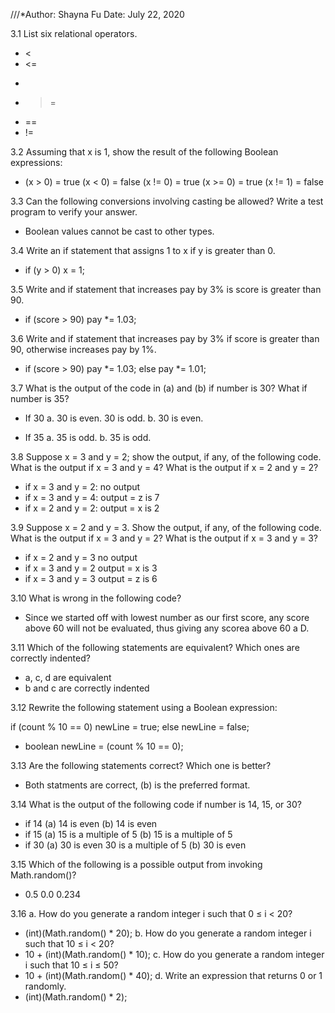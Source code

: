 ///*Author: Shayna Fu
Date: July 22, 2020

3.1
List six relational operators.

- <
- <=
- >
- >=
- ==
- !=

3.2
Assuming that x is 1, show the result of the following Boolean expressions:

- (x > 0) = true
  (x < 0) = false
  (x != 0) = true
  (x >= 0) = true
  (x != 1) = false

3.3
Can the following conversions involving casting be allowed? Write a test
program to verify your answer.

- Boolean values cannot be cast to other types.

3.4
Write an if statement that assigns 1 to x if y is greater than 0.

- if (y > 0)
    x = 1;

3.5
Write and if statement that increases pay by 3% is score is greater than 90.

- if (score > 90)
    pay *= 1.03;

3.6
Write and if statement that increases pay by 3% if score is greater than 90,
otherwise increases pay by 1%.

- if (score > 90)
    pay *= 1.03;
  else
    pay *= 1.01;

3.7
What is the output of the code in (a) and (b) if number is 30? What if
number is 35?

- If 30
  a. 30 is even.
     30 is odd.
  b. 30 is even.

- If 35
  a. 35 is odd.
  b. 35 is odd.

3.8
Suppose x = 3 and y = 2; show the output, if any, of the following code. 
What is the output if x = 3 and y = 4? What is the output if x = 2 and 
y = 2? 

- if x = 3 and y = 2:
  no output
- if x = 3 and y = 4:
  output = z is 7
- if x = 2 and y = 2:
  output = x is 2

3.9
Suppose x = 2 and y = 3. Show the output, if any, of the following code.
What is the output if x = 3 and y = 2? What is the output if x = 3 and
y = 3?

- if x = 2 and y = 3
  no output
- if x = 3 and y = 2
  output = x is 3
- if x = 3 and y = 3
  output = z is 6

3.10
What is wrong in the following code?

- Since we started off with lowest number as our first score, any score
  above 60 will not be evaluated, thus giving any scorea above 60 a D.

3.11
Which of the following statements are equivalent? Which ones are correctly
indented?

- a, c, d are equivalent
- b and c are correctly indented

3.12
Rewrite the following statement using a Boolean expression:

if (count % 10 == 0)
  newLine = true;
else
  newLine = false;

- boolean newLine = (count % 10 == 0);

3.13
Are the following statements correct? Which one is better?

- Both statments are correct, (b) is the preferred format.

3.14
What is the output of the following code if number is 14, 15, or 30?

- if 14
  (a) 14 is even
  (b) 14 is even
- if 15
  (a) 15 is a multiple of 5
  (b) 15 is a multiple of 5
- if 30
  (a) 30 is even
      30 is a multiple of 5
  (b) 30 is even

3.15
Which of the following is a possible output from invoking Math.random()?

- 0.5
  0.0
  0.234

3.16
a. How do you generate a random integer i such that 0 ≤ i < 20?
- (int)(Math.random() * 20);
b. How do you generate a random integer i such that 10 ≤ i < 20?
- 10 + (int)(Math.random() * 10);
c. How do you generate a random integer i such that 10 ≤ i ≤ 50?
- 10 + (int)(Math.random() * 40);
d. Write an expression that returns 0 or 1 randomly.
- (int)(Math.random() * 2);
